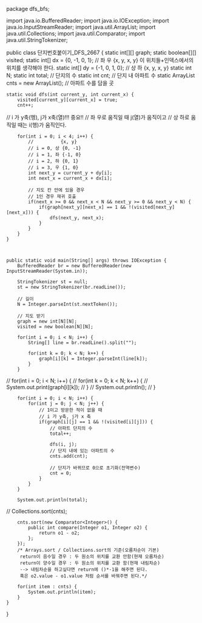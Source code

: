 package dfs_bfs;

import java.io.BufferedReader;
import java.io.IOException;
import java.io.InputStreamReader;
import java.util.ArrayList;
import java.util.Collections;
import java.util.Comparator;
import java.util.StringTokenizer;

public class 단지번호붙이기_DFS_2667 {
	static int[][] graph;
	static boolean[][] visited; 
	static int[] dx = {0, -1, 0, 1}; // 좌 우 {x, y, x, y} 이 위치들+인덱스에서의 위치를 생각해야 한다. 
	static int[] dy = {-1, 0, 1, 0}; // 상 하 {x, y, x, y}
	static int N;
	static int total; // 단지의 수
	static int cnt; // 단지 내 아파트 수
	static ArrayList<Integer> cnts = new ArrayList<Integer>(); // 아파트 수를 담을 곳
	
	
	static void dfs(int current_y, int current_x) {
		visited[current_y][current_x] = true;
		cnt++;
		
//		i 가 y축(헹), j가  x축(열)!!! 중요!!
//		좌 우로 움직일 때 j(열)가 움직이고
//		상 하로 움직일 때는 i(행)가 움직인다.
		
		for(int i = 0; i < 4; i++) {
			//			{x, y}
			// i = 0, 상 {0, -1}
			// i = 1, 좌 {-1, 0}
			// i = 2, 하 {0, 1}
			// i = 3, 우 {1, 0}
			int next_y = current_y + dy[i];
			int next_x = current_x + dx[i];
			
			// 지도 칸 안에 있을 경우
			// 1인 경우 재귀 호출
			if(next_x >= 0 && next_x < N && next_y >= 0 && next_y < N) {
				if(graph[next_y][next_x] == 1 && !(visited[next_y][next_x])) {
					dfs(next_y, next_x);
				}
			}
		}
	}
	
	
	
	public static void main(String[] args) throws IOException {
		BufferedReader br = new BufferedReader(new InputStreamReader(System.in));
		
		StringTokenizer st = null;
		st = new StringTokenizer(br.readLine());
		
		// 길이
		N = Integer.parseInt(st.nextToken());
		
		// 지도 받기
		graph = new int[N][N];
		visited = new boolean[N][N];
		
		for(int i = 0; i < N; i++) {
			String[] line = br.readLine().split("");
			
			for(int k = 0; k < N; k++) {
				graph[i][k] = Integer.parseInt(line[k]);
			}
		}
		
//		for(int i = 0; i < N; i++) {
//			for(int k = 0; k < N; k++) {
//				System.out.print(graph[i][k]);
//			}
//			System.out.println();
//		}
		
		
		for(int i = 0; i < N; i++) {
			for(int j = 0; j < N; j++) {
				// 1이고 방문한 적이 없을 때
				// i 가 y축, j가 x 축
				if(graph[i][j] == 1 && !(visited[i][j])) {
					// 아파트 단지의 수
					total++;
					
					dfs(i, j);
					// 단지 내에 있는 아파트의 수
					cnts.add(cnt);
					
					// 단지가 바뀌므로 0으로 초기화(전역변수)
					cnt = 0;
				}
			}
		}
		
		System.out.println(total);
		
//		Collections.sort(cnts);
		
		cnts.sort(new Comparator<Integer>() {
			public int compare(Integer o1, Integer o2) {
				return o1 - o2;
			};
		});
		/* Arrays.sort / Collections.sort의 기준(오름차순이 기본) 
		 return이 음수일 경우 : 두 원소의 위치를 교환 안함(현재 오름차순)
		 return이 양수일 경우 : 두 원소의 위치를 교환 함(현재 내림차순)
		 --> 내림차순을 하고싶다면 return에 ()*-1을 해주면 된다.
		 혹은 o2.value - o1.value 처럼 순서를 바꿔주면 된다.*/
		
		for(int item : cnts) {
			System.out.println(item);
		}
	}
}
